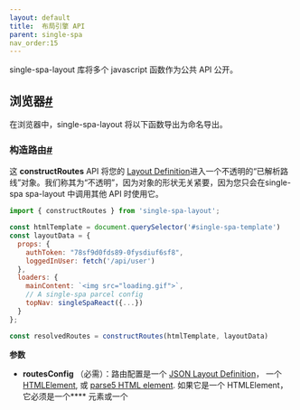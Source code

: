 ```yaml
---
layout: default
title:  布局引擎 API
parent: single-spa
nav_order:15
---
```



single-spa-layout 库将多个 javascript 函数作为公共 API 公开。

## 浏览器[#](https://single-spa.js.org/docs/layout-api/#browser)

在浏览器中，single-spa-layout 将以下函数导出为命名导出。

### 构造路由[#](https://single-spa.js.org/docs/layout-api/#constructroutes)

这 **constructRoutes** API 将您的 [Layout Definition](https://single-spa.js.org/docs/layout-definition/)进入一个不透明的“已解析路线”对象。我们称其为“不透明”，因为对象的形状无关紧要，因为您只会在single-spa spa-layout 中调用其他 API 时使用它。

```javascript
import { constructRoutes } from 'single-spa-layout';

const htmlTemplate = document.querySelector('#single-spa-template')
const layoutData = {
  props: {
    authToken: "78sf9d0fds89-0fysdiuf6sf8",
    loggedInUser: fetch('/api/user')
  },
  loaders: {
    mainContent: `<img src="loading.gif">`,
    // A single-spa parcel config
    topNav: singleSpaReact({...})
  }
};

const resolvedRoutes = constructRoutes(htmlTemplate, layoutData)
```

**参数**

- **routesConfig** （必需）：路由配置是一个 [JSON Layout Definition](https://single-spa.js.org/docs/layout-definition/#json-layouts)， 一个 [HTMLElement](https://developer.mozilla.org/en-US/docs/Web/API/HTMLElement), 或 [parse5 HTML element](https://github.com/inikulin/parse5). 如果它是一个 HTMLElement，它必须是一个**<single-spa-router>** 元素或一个 **<template>** 包含single spa-router 元素。
- **layoutData** （可选）：布局数据是一个可选提供的对象，它定义了 [props](https://single-spa.js.org/docs/layout-definition/#props) 和 [loaders](https://single-spa.js.org/docs/layout-definition/#props) 为了 [HTML Layouts](https://single-spa.js.org/docs/layout-definition/#html-layouts). 如果使用 a，则可以省略它[JSON Layout](https://single-spa.js.org/docs/layout-definition/#json-layout)或者如果您不需要在 HTML 布局中定义 props 或 loader。layoutData 对象应该具有顶级属性**props** 和 **loaders**那是每个对象。这些对象的每个键都是 prop 或 loader 的名称及其对应的值。

**返回值**

一个不透明的 **resolvedRoutes**目的。它是不透明的，因为您只会在调用其他 single-spa-layout API 时使用该对象，并且不需要读取或修改已解析的路由。

### 构造应用程序[#](https://single-spa.js.org/docs/layout-api/#constructapplications)

这 **constructApplications** API 将您的 **resolvedRoutes** 进入 [single-spa application registration objects](https://single-spa.js.org/docs/configuration#registering-applications). 然后使用这些应用程序注册对象来调用[singleSpa.registerApplication()](https://single-spa.js.org/docs/api/#registerapplication).

```javascript
import { constructRoutes, constructApplications } from 'single-spa-layout';
import { registerApplication } from 'single-spa';

const resolvedRoutes = constructRoutes(...)
const applications = constructApplications({
  routes: resolvedRoutes,
  loadApp: (app) => System.import(app.name)
})
applications.forEach(registerApplication);
```

**参数**

**constructApplications** 接受single对象作为参数，具有以下属性：

- **routes** （必填）：不透明 **resolvedRoutes** 返回的对象 **constructRoutes**.
- **loadApp** （必需）：给定一个应用程序对象并且必须返回一个函数 [loading function](https://single-spa.js.org/docs/configuration/#loading-function-or-application).

**返回值**

**constructApplications** 返回一个数组 [single-spa registration objects](https://single-spa.js.org/docs/configuration/#registering-applications).

### 构造布局引擎[#](https://single-spa.js.org/docs/layout-api/#constructlayoutengine)

这 **constructLayoutEngine** API 将您的 **resolvedRoutes** 和 **applications** 成 **layoutEngine**目的。布局引擎负责在路由转换期间创建、销毁和重新排列 dom 元素。

```javascript
import { constructRoutes, constructApplications, constructLayoutEngine } from 'single-spa-layout';
import { registerApplication, start } from 'single-spa';

const resolvedRoutes = constructRoutes(...);
const applications = constructApplications(...);
const layoutEngine = constructLayoutEngine({routes: resolvedRoutes, applications: applications});

layoutEngine.isActive(); // true
layoutEngine.deactivate();
layoutEngine.activate();

applications.forEach(registerApplication);
start();
```

**参数**

**constructLayoutEngine** 接受single对象作为参数，具有以下属性：

- **routes** （必填）：不透明 **resolvedRoutes** 返回的对象 **constructRoutes**.
- **applications** （必需）：数组 [application registration objects](https://single-spa.js.org/docs/configuration/#registering-applications) 从 **constructApplications**.
- **active**（可选）：一个布尔值，指示布局引擎是否应该开始活动。默认为真。

**返回值**

一种 **layoutEngine** 对象，具有以下属性：

- **isActive**：一个不接受任何参数并返回一个布尔值的函数，指示布局引擎是否处于活动状态。当激活时，布局引擎将在路由转换期间更改 DOM。
- **activate**: 一个不接受参数并返回的函数 **undefined**. 调用此函数会激活布局引擎，其中包括设置路由事件侦听器，以便布局引擎可以在路由转换期间更改 DOM。
- **deactivate**: 一个不接受参数并返回的函数 **undefined**. 调用此函数会停用布局引擎，其中包括拆除所有路由事件侦听器，以便布局引擎在路由转换期间不再更改 DOM。

### 匹配路由[#](https://single-spa.js.org/docs/layout-api/#matchroute)

这 **matchRoute**API 主要用于服务器渲染。它返回一个过滤的**resolvedRoutes** 只包含匹配特定字符串路径的路由的对象。

```javascript
import { constructRoutes, matchRoute } from 'single-spa-layout';

const resolvedRoutes = constructRoutes(...);

const settingsRoutes = matchRoute(resolvedRoutes, "/settings")
const dashboardRoutes = matchRoute(resolvedRoutes, "/dashboard")
```

**参数**

- **routes** （必填）：不透明 **resolvedRoutes** 返回的对象 **constructRoutes**.
- **path**（必需）：表示要与路由匹配的 URL 片段的字符串路径。请注意，路径不是完整的 URL - 它只是浏览器 URL 的路径名部分。在服务器渲染上下文中，这通常可用作**req.url**.

**返回值**

一个不透明的 **resolvedRoutes**目的。它是不透明的，因为您只会在调用其他 single-spa-layout API 时使用该对象，并且不需要读取或修改已解析的路由。

## 服务器[#](https://single-spa.js.org/docs/layout-api/#server)

在 NodeJS 中，single-spa-layout 将以下函数导出为命名导出。请注意，代码是在 ESM 中发布的，因此不适用于旧版本的 Node。此外，single spa-layout 使用[package entry points](https://nodejs.org/dist/latest-v14.x/docs/api/packages.html#packages_package_entry_points)，仅在较新版本的 Node.js 中受支持。

```javascript
// Works in newer versions of NodeJS
import 'single-spa-layout';

// Works in older versions of NodeJS
import 'single-spa-layout/dist/esm/single-spa-layout-server.min.js';
```

### 构造服务器布局[#](https://single-spa.js.org/docs/layout-api/#constructserverlayout)

这 **constructServerLayout**api 解析 HTML 文件并准备呈现。这应该在 NodeJS 服务器启动时完成一次，因此可以对所有传入的 HTTP 请求重复使用相同的 serverLayout。

```javascript
import { constructServerLayout } from 'single-spa-layout';

const serverLayout = constructServerLayout({
  // filepath is resolved relative to the cwd (current working directory)
  // of the NodeJS process.
  filePath: "server/views/index.html"
})

// Alternatively, provide the html as a string
const serverLayout = constructServerLayout({
  html: `
    <html>
      <head>
        <single-spa-router>
          <application name="nav"></application>
        </single-spa-router>
      </head>
    </html>
  `
})
```

**参数**

**constructServerLayout** 接受single对象参数，具有以下属性：

- **filePath**（可选）：HTML 模板文件的字符串文件路径。相对路径是相对于**process.cwd()**. 如果**filePath** 省略， **html** 必须提供。
- **html**（可选）：包含 HTML 模板的 HTML 字符串。如果**html** 省略， **filePath** 必须提供。

**返回值**

**constructServerLayout**返回一个不透明的 ServerLayout 对象。然后将该对象提供给**sendLayoutHTTPResponse**.

### 发送布局HTTP响应[#](https://single-spa.js.org/docs/layout-api/#sendlayouthttpresponse)

这 **sendLayoutHTTPResponse**api 将 HTTP 标头和 HTML 内容发送到浏览器。它将完整的 HTML 文件流式传输到浏览器，以便浏览器在内容可用时立即显示，而不是等待整个 HTML 文档。这是通过提供一个[ServerResponse object](https://nodejs.org/dist/latest-v14.x/docs/api/http.html#http_class_http_serverresponse)， 或者 **res** 至 **sendLayoutHTTPResponse** .

```javascript
import { constructServerLayout, sendLayoutHTTPResponse } from 'single-spa-layout';
import http from 'http';

const serverLayout = constructServerLayout({...})

http.createServer((req, res) => {
  sendLayoutHTTPResponse({
    res,
    serverLayout,
    urlPath: req.path,
    async renderApplication({ appName, propsPromise }) {
      return {
        assets: `<link rel="stylesheet" href="/my-styles.css">`,
        content: `<button>${appName} app</button>`
      }
    },
    async retrieveApplicationHeaders({ appName, propsPromise }) {
      return {
        'x-custom-header': 'value'
      }
    },
    async renderFragment(fragmentName) {
      return `<script type="systemjs-importmap">{"imports": {}}</script>`;
    },
    async retrieveProp(propName) {
      return "prop value";
    },
    assembleFinalHeaders(allHeaders) {
      allHeaders.forEach(({appProps, appHeaders}) => {
      })

      return {}
    }
  })
})
```

**参数**

**sendLayoutHTTPResponse** 接受一个对象参数，具有以下属性：

- **res** （必填）：A [ServerResponse](https://nodejs.org/api/http.html#http_class_http_serverresponse)目的。表示**res** 支持对象（可能还有其他特定于框架的对象）。
- **serverLayout** （必需）：从返回的不透明服务器布局对象 **constructServerLayout**.
- **urlPath**（必需）：将用作当前路由的字符串 url 路径。例子：**/settings**
- **assembleFinalHeaders**（必需）：传递所有应用程序标头并返回发送到浏览器的最终 HTTP 标头的函数。应用程序标头是从**retrieveApplicationHeaders**函数转换为 AppHeaders 对象数组。每个 AppHeaders 对象都有一个**appName** 和 **appHeaders** 对象，其中 appName 是一个字符串，而 **appHeaders** 是一个标题对象。 **assembleFinalHeaders** 必须返回一个 headers 对象。
- **renderApplication**（可选）：一个函数，它被提供有关single-spa应用程序的信息，并应返回该应用程序的 HTML 内容（以及可选的资产）。如果single-spa应用程序匹配当前路线，则需要此功能。传递给 renderApplication 函数的参数是一个对象**appName** 字符串和一个 **propsPromise**承诺。这**propsPromise**使用应用程序的道具解决。该函数可以返回一个对象、字符串、[Readable stream](https://nodejs.org/api/stream.html#stream_readable_streams)，或承诺。返回的对象必须符合格式**type ApplicationRenderResult = { assets: Readable | Promise<Readable> | string | Promise<string>, content: }**. 返回的承诺必须使用 ApplicationRenderResult 对象、字符串或可读流解析。这**assets** 从 renderApplication 返回的被渲染成 [the **** element](https://single-spa.js.org/docs/layout-definition#assets) 在您的布局定义中。
- **retrieveApplicationHeaders**（可选）：一个函数，它提供有关single-spa应用程序的信息，并应返回该应用程序的 HTTP 响应标头。如果single-spa应用程序匹配当前路线，则需要此功能。传递给retrieveApplicationHeaders 函数的参数是一个对象**appName** 字符串和一个 **propsPromise**承诺。这**propsPromise**使用应用程序的道具解决。该函数可以是一个 headers 对象或一个使用 headers 对象解析的 Promise。
- **renderFragment**（可选）：给定片段名称并返回该片段的 HTML 内容的函数。这对应于**<fragment>** 布局定义中的元素，如果布局定义包含 **<fragment>**元素。这**renderFragment** 函数可以返回一个字符串， [Readable stream](https://nodejs.org/api/stream.html#stream_readable_streams)，或承诺。返回的承诺必须用字符串或可读流解析。
- **retrieveProp**（可选）：给定 propName 并返回 prop 值的函数。如果任何渲染的应用程序有道具，则需要此功能。**retrieveProp** 可以返回一个值，或者一个用值解析的承诺。

**返回值**

发送标头（但不一定是 HTTP 响应正文）时解析的承诺。
